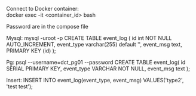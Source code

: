 Connect to Docker container:<br />
docker exec -it <container_id> bash

Password are in the compose file

Mysql:
mysql -uroot -p
CREATE TABLE event_log (
    id int NOT NULL AUTO_INCREMENT,
    event_type varchar(255) default '',
    event_msg text,
    PRIMARY KEY (id)
);

Pg:
psql --username=dct_pg01 --password
CREATE TABLE event_log(
   id SERIAL PRIMARY KEY,
   event_type VARCHAR NOT NULL,
   event_msg text
);

Insert:
INSERT INTO event_log(event_type, event_msg) VALUES('type2', 'test test');